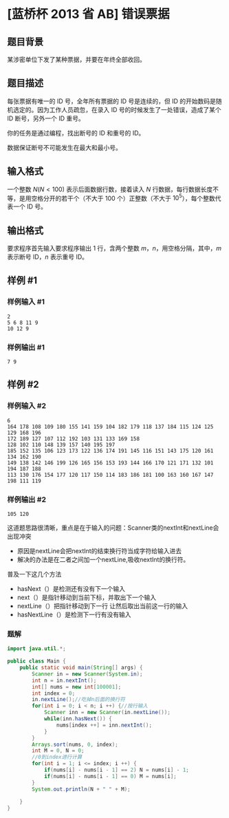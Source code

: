 
# [蓝桥杯 2013 省 AB] 错误票据

## 题目背景

某涉密单位下发了某种票据，并要在年终全部收回。

## 题目描述

每张票据有唯一的 ID 号，全年所有票据的 ID 号是连续的，但 ID 的开始数码是随机选定的。因为工作人员疏忽，在录入 ID 号的时候发生了一处错误，造成了某个 ID 断号，另外一个 ID 重号。

你的任务是通过编程，找出断号的 ID 和重号的 ID。

数据保证断号不可能发生在最大和最小号。

## 输入格式

一个整数 $N(N<100)$ 表示后面数据行数，接着读入 $N$ 行数据，每行数据长度不等，是用空格分开的若干个（不大于 $100$ 个）正整数（不大于 $10^5$），每个整数代表一个 ID 号。

## 输出格式

要求程序首先输入要求程序输出 $1$ 行，含两个整数 $m$，$n$，用空格分隔，其中，$m$ 表示断号 ID，$n$ 表示重号 ID。

## 样例 #1

### 样例输入 #1

```
2
5 6 8 11 9
10 12 9
```

### 样例输出 #1

```
7 9
```

## 样例 #2

### 样例输入 #2

```
6
164 178 108 109 180 155 141 159 104 182 179 118 137 184 115 124 125 129 168 196
172 189 127 107 112 192 103 131 133 169 158
128 102 110 148 139 157 140 195 197
185 152 135 106 123 173 122 136 174 191 145 116 151 143 175 120 161 134 162 190
149 138 142 146 199 126 165 156 153 193 144 166 170 121 171 132 101 194 187 188
113 130 176 154 177 120 117 150 114 183 186 181 100 163 160 167 147 198 111 119
```

### 样例输出 #2

```
105 120
```

这道题思路很清晰，重点是在于输入的问题：Scanner类的nextInt和nextLine会出现冲突
- 原因是nextLine会把nextInt的结束换行符当成字符给输入进去
- 解决的办法是在二者之间加一个nextLine,吸收nextInt的换行符。
  

普及一下这几个方法

- hasNext（）是检测还有没有下一个输入
- next（）是指针移动到当前下标，并取出下一个输入
- nextLine（）把指针移动到下一行 让然后取出当前这一行的输入
- hasNextLine（）是检测下一行有没有输入

### 题解
```java
import java.util.*;

public class Main {
    public static void main(String[] args) {
        Scanner in = new Scanner(System.in);
        int n = in.nextInt();
        int[] nums = new int[100001];
        int index = 0;
        in.nextLine();//吃掉n后面的换行符
        for(int i = 0; i < n; i ++) {//按行输入
            Scanner inn = new Scanner(in.nextLine());
            while(inn.hasNext()) {
                nums[index ++] = inn.nextInt();
            }
        }
        Arrays.sort(nums, 0, index);
        int M = 0, N = 0;
        //0到index进行计算
        for(int i = 1; i <= index; i ++) {
            if(nums[i] - nums[i - 1] == 2) N = nums[i] - 1;
            if(nums[i] - nums[i - 1] == 0) M = nums[i];
        }
        System.out.println(N + " " + M);
        
    }
}

```